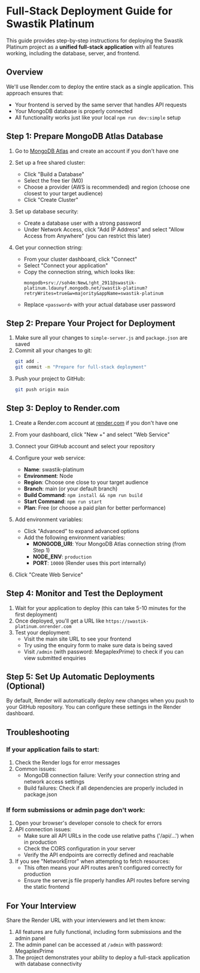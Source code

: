 # Full-Stack Deployment Guide for Swastik Platinum

This guide provides step-by-step instructions for deploying the Swastik Platinum project as a **unified full-stack application** with all features working, including the database, server, and frontend.

## Overview

We'll use Render.com to deploy the entire stack as a single application. This approach ensures that:

- Your frontend is served by the same server that handles API requests
- Your MongoDB database is properly connected
- All functionality works just like your local `npm run dev:simple` setup

## Step 1: Prepare MongoDB Atlas Database

1. Go to [MongoDB Atlas](https://www.mongodb.com/cloud/atlas/register) and create an account if you don't have one
2. Set up a free shared cluster:

   - Click "Build a Database"
   - Select the free tier (M0)
   - Choose a provider (AWS is recommended) and region (choose one closest to your target audience)
   - Click "Create Cluster"

3. Set up database security:

   - Create a database user with a strong password
   - Under Network Access, click "Add IP Address" and select "Allow Access from Anywhere" (you can restrict this later)

4. Get your connection string:
   - From your cluster dashboard, click "Connect"
   - Select "Connect your application"
   - Copy the connection string, which looks like:
     ```
     mongodb+srv://soh4m:NewL!ght_2911@swastik-platinum.ldaunyf.mongodb.net/swastik-platinum?retryWrites=true&w=majority&appName=swastik-platinum
     ```
   - Replace `<password>` with your actual database user password

## Step 2: Prepare Your Project for Deployment

1. Make sure all your changes to `simple-server.js` and `package.json` are saved
2. Commit all your changes to git:
   ```bash
   git add .
   git commit -m "Prepare for full-stack deployment"
   ```
3. Push your project to GitHub:
   ```bash
   git push origin main
   ```

## Step 3: Deploy to Render.com

1. Create a Render.com account at [render.com](https://render.com) if you don't have one
2. From your dashboard, click "New +" and select "Web Service"
3. Connect your GitHub account and select your repository
4. Configure your web service:

   - **Name**: swastik-platinum
   - **Environment**: Node
   - **Region**: Choose one close to your target audience
   - **Branch**: main (or your default branch)
   - **Build Command**: `npm install && npm run build`
   - **Start Command**: `npm run start`
   - **Plan**: Free (or choose a paid plan for better performance)

5. Add environment variables:

   - Click "Advanced" to expand advanced options
   - Add the following environment variables:
     - **MONGODB_URI**: Your MongoDB Atlas connection string (from Step 1)
     - **NODE_ENV**: `production`
     - **PORT**: `10000` (Render uses this port internally)

6. Click "Create Web Service"

## Step 4: Monitor and Test the Deployment

1. Wait for your application to deploy (this can take 5-10 minutes for the first deployment)
2. Once deployed, you'll get a URL like `https://swastik-platinum.onrender.com`
3. Test your deployment:
   - Visit the main site URL to see your frontend
   - Try using the enquiry form to make sure data is being saved
   - Visit `/admin` (with password: MegaplexPrime) to check if you can view submitted enquiries

## Step 5: Set Up Automatic Deployments (Optional)

By default, Render will automatically deploy new changes when you push to your GitHub repository. You can configure these settings in the Render dashboard.

## Troubleshooting

### If your application fails to start:

1. Check the Render logs for error messages
2. Common issues:
   - MongoDB connection failure: Verify your connection string and network access settings
   - Build failures: Check if all dependencies are properly included in package.json

### If form submissions or admin page don't work:

1. Open your browser's developer console to check for errors
2. API connection issues:
   - Make sure all API URLs in the code use relative paths ('/api/...') when in production
   - Check the CORS configuration in your server
   - Verify the API endpoints are correctly defined and reachable
3. If you see "NetworkError" when attempting to fetch resources:
   - This often means your API routes aren't configured correctly for production
   - Ensure the server.js file properly handles API routes before serving the static frontend

## For Your Interview

Share the Render URL with your interviewers and let them know:

1. All features are fully functional, including form submissions and the admin panel
2. The admin panel can be accessed at `/admin` with password: MegaplexPrime
3. The project demonstrates your ability to deploy a full-stack application with database connectivity
